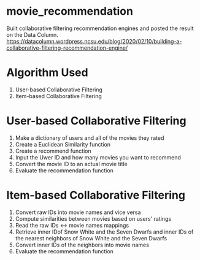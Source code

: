 # movie_recommendation
Built collaborative filtering recommendation engines and posted the result on the Data Column. https://datacolumn.wordpress.ncsu.edu/blog/2020/02/10/building-a-collaborative-filtering-recommendation-engine/ 

# Algorithm Used
1. User-based Collaborative Filtering
2. Item-based Collaborative Filtering

# User-based Collaborative Filtering
1) Make a dictionary of users and all of the movies they rated
2) Create a Euclidean Similarity function
3) Create a recommend function
4) Input the Uwer ID and how many movies you want to recommend
5) Convert the movie ID to an actual movie title
6) Evaluate the recommendation function

# Item-based Collaborative Filtering
1) Convert raw IDs into movie names and vice versa
2) Compute similarities between movies based on users' ratings
3) Read the raw IDs <-> movie names mappings
4) Retrieve inner IDof Snow White and the Seven Dwarfs and inner IDs of the nearest neighbors of Snow White and the Seven Dwarfs
5) Convert inner IDs of the neighbors into movie names
6) Evaluate the recommendation function 

